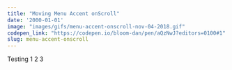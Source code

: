 ```yaml
---
title: "Moving Menu Accent onScroll"
date: '2000-01-01'
image: "images/gifs/menu-accent-onscroll-nov-04-2018.gif"
codepen_link: "https://codepen.io/bloom-dan/pen/aQzNwJ?editors=0100#1"
slug: menu-accent-onscroll
---
```


Testing 1 2 3
